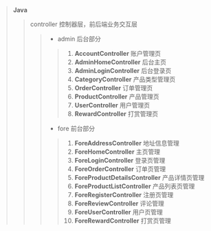 > **Java**
>> controller 控制器层，前后端业务交互层
>>> + admin 后台部分
>>>> 1. **AccountController** 账户管理页
>>>> 2. **AdminHomeController** 后台主页
>>>> 3. **AdminLoginController** 后台登录页
>>>> 4. **CategoryController** 产品类型管理页
>>>> 5. **OrderController** 订单管理页
>>>> 6. **ProductController** 产品管理页
>>>> 7. **UserController** 用户管理页
>>>> 8. **RewardController** 打赏管理页
>>> + fore 前台部分
>>>> 1. **ForeAddressController** 地址信息管理
>>>> 2. **ForeHomeController** 主页管理
>>>> 3. **ForeLoginController** 登录页管理
>>>> 5. **ForeOrderController** 订单页管理
>>>> 6. **ForeProductDetailsController** 产品详情页管理
>>>> 7. **ForeProductListController** 产品列表页管理
>>>> 8. **ForeRegisterController** 注册页管理
>>>> 9. **ForeReviewController** 评论管理
>>>> 10. **ForeUserController** 用户页管理
>>>> 11. **ForeRewardController** 打赏页管理

